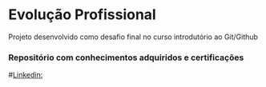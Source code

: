 # Evolução Profissional
Projeto desenvolvido como desafio final no curso introdutório ao Git/Github
### Repositório com conhecimentos adquiridos e certificações
#[Linkedin:](https://www.linkedin.com/in/patriciamgbotelho/)
